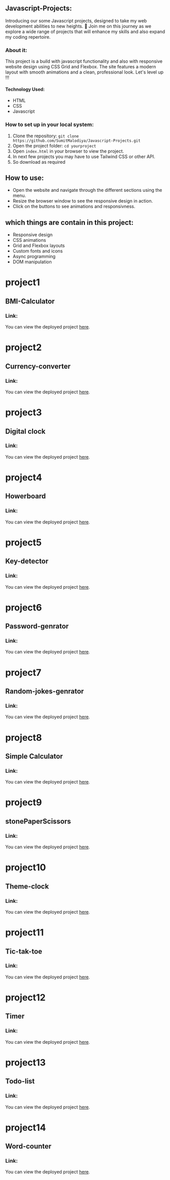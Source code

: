 
## Javascript-Projects:
Introducing our some Javascript projects, designed to take my  web development abilities to new heights. 🌟 Join me on this journey as we explore a wide range of projects that will enhance my skills and also expand my coding repertoire.

### About it:
This project is a build with javascript functionality and also with responsive website design using CSS Grid and Flexbox. The site features a modern layout with smooth animations and a clean, professional look.
 Let's level up !!!

#### Technology Used:
 - HTML
 - CSS
 - Javascript

### How to set up in your local system:
1. Clone the repository: `git clone https://github.com/SumitMalodiya/Javascript-Projects.git`
2. Open the project folder: `cd yourproject`
3. Open `index.html` in your browser to view the project.
4. In next few projects you may have to use Tailwind CSS or other API.
5. So download as required

## How to use:
- Open the website and navigate through the different sections using the menu.
- Resize the browser window to see the responsive design in action.
- Click on the buttons to see animations and responsivness.

 ## which things are contain in this project:
- Responsive design
- CSS animations
- Grid and Flexbox layouts
- Custom fonts and icons
- Async programming
- DOM manipulation

# project1
## BMI-Calculator
### Link:
You can view the deployed project [here](https://sumitmalodiya.github.io/Javascript-Projects//bmi-calculator/).

# project2
## Currency-converter
### Link:
You can view the deployed project [here](https://sumitmalodiya.github.io/Javascript-Projects//Currency-converter/).

# project3
## Digital clock
### Link:
You can view the deployed project [here](https://sumitmalodiya.github.io/Javascript-Projects//digital-clock/).

# project4
## Howerboard
### Link:
You can view the deployed project [here](https://sumitmalodiya.github.io/Javascript-Projects//Howerboard/).


# project5
## Key-detector
### Link:
You can view the deployed project [here](https://sumitmalodiya.github.io/Javascript-Projects//Key-detector/).


# project6
## Password-genrator
### Link:
You can view the deployed project [here](https://sumitmalodiya.github.io/Javascript-Projects//Password-genrator/).

# project7
## Random-jokes-genrator
### Link:
You can view the deployed project [here](https://sumitmalodiya.github.io/Javascript-Projects//Random-jokes-generator/).

# project8
## Simple Calculator
### Link:
You can view the deployed project [here](https://sumitmalodiya.github.io/Javascript-Projects//simple%20Calculator/).

# project9
## stonePaperScissors
### Link:
You can view the deployed project [here](https://sumitmalodiya.github.io/Javascript-Projects//stonePaperScissors/).

# project10
## Theme-clock
### Link:
You can view the deployed project [here](https://sumitmalodiya.github.io/Javascript-Projects//Theme-clock/).

# project11
## Tic-tak-toe
### Link:
You can view the deployed project [here](https://sumitmalodiya.github.io/Javascript-Projects//Tic-tak-toe/).

# project12
## Timer
### Link:
You can view the deployed project [here](https://sumitmalodiya.github.io/Javascript-Projects//Timer/).

# project13
## Todo-list
### Link:
You can view the deployed project [here](https://sumitmalodiya.github.io/Javascript-Projects//todo-list/).

# project14
## Word-counter
### Link:
You can view the deployed project [here](https://sumitmalodiya.github.io/Javascript-Projects//Word-counter/).
